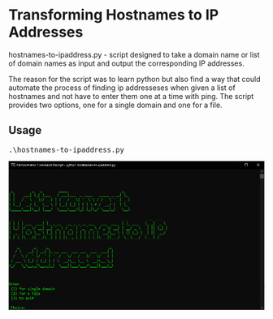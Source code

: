 # **Transforming Hostnames to IP Addresses**

hostnames-to-ipaddress.py - script designed to take a domain name or list of domain names as input and output the corresponding IP addresses.

The reason for the script was to learn python but also find a way that could automate the process of finding ip addresseses when given a list
of hostnames and not have to enter them one at a time with ping.  The script provides two options, one for a single domain and one for a file.

## **Usage**

<pre>.\hostnames-to-ipaddress.py</pre>

![Image](https://github.com/CoolPoole/hostnames-to-ipaddresses/blob/master/images/h2i_script.PNG)
